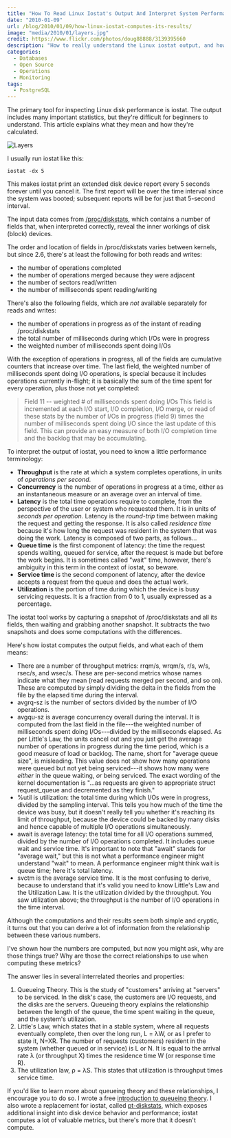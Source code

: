 ```yaml
---
title: "How To Read Linux Iostat's Output And Interpret System Performance"
date: "2010-01-09"
url: /blog/2010/01/09/how-linux-iostat-computes-its-results/
image: "media/2010/01/layers.jpg"
credit: https://www.flickr.com/photos/doug88888/3139395660
description: "How to really understand the Linux iostat output, and how it computes metrics such as await, queue size, and utilization."
categories:
  - Databases
  - Open Source
  - Operations
  - Monitoring
tags:
  - PostgreSQL
---
```


The primary tool for inspecting Linux disk performance is iostat. The output
includes many important statistics, but they're difficult for beginners to
understand. This article explains what they mean and how they're calculated.

![Layers](/media/2010/01/layers.jpg)

<!--more-->

I usually run iostat like this:

    iostat -dx 5

This makes iostat print an extended disk device report every 5 seconds forever
until you cancel it. The first report will be over the time interval since the
system was booted; subsequent reports will be for just that 5-second interval.

The input data comes from [/proc/diskstats](http://www.mjmwired.net/kernel/Documentation/iostats.txt), which contains a number of fields that, when interpreted correctly, reveal the inner workings of disk (block) devices.

The order and location of fields in /proc/diskstats varies between kernels, but
since 2.6, there's at least the following for both reads and writes:

- the number of operations completed
- the number of operations merged because they were adjacent
- the number of sectors read/written
- the number of milliseconds spent reading/writing

There's also the following fields, which are *not* available separately for reads and writes:

- the number of operations in progress as of the instant of reading /proc/diskstats
- the total number of milliseconds during which I/Os were in progress
- the weighted number of milliseconds spent doing I/Os

With the exception of operations in progress, all of the fields are
cumulative counters that increase over time. The last field, the weighted number
of milliseconds spent doing I/O operations, is special because it includes
operations currently in-flight; it is basically the sum of the time spent for
every operation, plus those not yet completed:

> Field 11 -- weighted # of milliseconds spent doing I/Os This field is incremented at each I/O start, I/O completion, I/O merge, or read of these stats by the number of I/Os in progress (field 9) times the number of milliseconds spent doing I/O since the last update of this field. This can provide an easy measure of both I/O completion time and the backlog that may be accumulating. 

To interpret the output of iostat, you need to know a little performance
terminology:

- **Throughput** is the rate at which a system completes operations, in units of
  *operations per second*.
- **Concurrency** is the number of operations in progress at a time, either as
  an instantaneous measure or an average over an interval of time.
- **Latency** is the total time operations require to complete, from the
  perspective of the user or system who requested them. It is in units of
  *seconds per operation.* Latency is the *round-trip*
  time between making the request and getting the response. It is also called
  *residence time* because it's how long the request was resident in the system
  that was doing the work. Latency is composed of two parts, as follows...
- **Queue time** is the first component of latency: the time the request spends
  waiting, queued for service, after the request is made but before the work begins.
  It is sometimes called "wait" time, however, there's ambiguity in this term in
  the context of iostat, so beware.
- **Service time** is the second component of latency, after the device accepts
  a request from the queue and does the actual work.
- **Utilization** is the portion of time during which the device is busy
  servicing requests. It is a fraction from 0 to 1, usually expressed as a
  percentage.

The iostat tool works by capturing a snapshot of /proc/diskstats and all its fields,
then waiting and grabbing another snapshot. It subtracts the two snapshots and
does some computations with the differences.

Here's how iostat computes the output fields, and what each of them means:

*   There are a number of throughput metrics: rrqm/s, wrqm/s, r/s, w/s, rsec/s, and wsec/s. These are per-second metrics whose names indicate what they mean (read requests merged per second, and so on). These are computed by simply dividing the delta in the fields from the file by the elapsed time during the interval.
*   avgrq-sz is the number of sectors divided by the number of I/O operations.
*   avgqu-sz is average concurrency overall during the interval. It is computed from the last field in the file---the weighted number of milliseconds spent doing I/Os---divided by the milliseconds elapsed. As per Little's Law, the units cancel out and you just get the average number of operations in progress during the time period, which is a good measure of load or backlog. The name, short for "average queue size", is misleading. This value does not show how many operations were queued but not yet being serviced---it shows how many were *either* in the queue waiting, *or* being serviced. The exact wording of the kernel documentation is "...as requests are given to appropriate struct request\_queue and decremented as they finish."
*   %util is utilization: the total time during which I/Os were in progress, divided by the sampling interval. This tells you how much of the time the device was busy, but it doesn't really tell you whether it's reaching its limit of throughput, because the device could be backed by many disks and hence capable of multiple I/O operations simultaneously.
*   await is average latency: the total time for all I/O operations summed, divided by the number of I/O operations completed. It includes queue wait and service time. It's important to note that "await" stands for "average wait," but this is not what a performance engineer might understand "wait" to mean. A performance engineer might think wait is queue time; here it's total latency.
*   svctm is the average service time. It is the most confusing to derive, because to understand that it's valid you need to know Little's Law and the Utilization Law. It is the utilization divided by the throughput. You saw utilization above; the throughput is the number of I/O operations in the time interval.

Although the computations and their results seem both simple and cryptic, it turns out that you can derive a lot of information from the relationship between these various numbers.

I've shown how the numbers are computed, but now you might ask, why are those things true? Why are those the correct relationships to use when computing these metrics?

The answer lies in several interrelated theories and properties:

1. Queueing Theory. This is the study of "customers" arriving at "servers" to be
	serviced. In the disk's case, the customers are I/O requests, and the disks
	are the servers. Queueing theory explains the relationship between the length
	of the queue, the time spent waiting in the queue, and the system's
	utilization.
2. Little's Law, which 
	states that in a stable system, where all requests eventually complete, then
	over the long run, L = &lambda;W, or as I prefer to state it, N=XR. The number of
	requests (customers) resident in the system (whether queued or in service) is
	L or N. It is equal to the arrival rate &lambda; (or throughput X) times the
	residence time W (or response time R).
3. The utilization law, &rho; = &lambda;S. This states that utilization is
	throughput times service time.

If you'd like to learn more about queueing theory and these relationships, I
encourage you to do so. I wrote a free [introduction to queueing
theory](https://www.vividcortex.com/resources/queueing-theory/).
I also wrote a replacement for iostat, called
[pt-diskstats](https://www.percona.com/doc/percona-toolkit/LATEST/pt-diskstats.html),
which exposes additional insight into disk device behavior and performance;
iostat computes a lot of valuable metrics, but there's more that it doesn't
compute.


